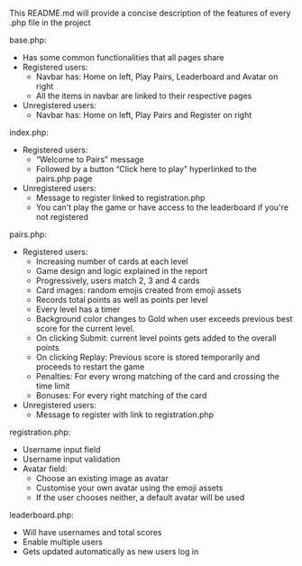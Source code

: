 This README.md will provide a concise description of the features of every .php file in the project

base.php:

- Has some common functionalities that all pages share
- Registered users:
  - Navbar has: Home on left, Play Pairs, Leaderboard and Avatar on right
  - All the items in navbar are linked to their respective pages
- Unregistered users:
  - Navbar has: Home on left, Play Pairs and Register on right

index.php:

- Registered users:
  - “Welcome to Pairs” message
  - Followed by a button “Click here to play” hyperlinked to the pairs.php page
- Unregistered users:
  - Message to register linked to registration.php
  - You can't play the game or have access to the leaderboard if you're not registered

pairs.php:

- Registered users:
  - Increasing number of cards at each level
  - Game design and logic explained in the report
  - Progressively, users match 2, 3 and 4 cards
  - Card images: random emojis created from emoji assets
  - Records total points as well as points per level
  - Every level has a timer
  - Background color changes to Gold when user exceeds previous best score for the current level.
  - On clicking Submit: current level points gets added to the overall points
  - On clicking Replay: Previous score is stored temporarily and proceeds to restart the game
  - Penalties: For every wrong matching of the card and crossing the time limit
  - Bonuses: For every right matching of the card
- Unregistered users:
  - Message to register with link to registration.php

registration.php:

- Username input field
- Username input validation
- Avatar field:
  - Choose an existing image as avatar
  - Customise your own avatar using the emoji assets
  - If the user chooses neither, a default avatar will be used

leaderboard.php:

- Will have usernames and total scores
- Enable multiple users
- Gets updated automatically as new users log in
